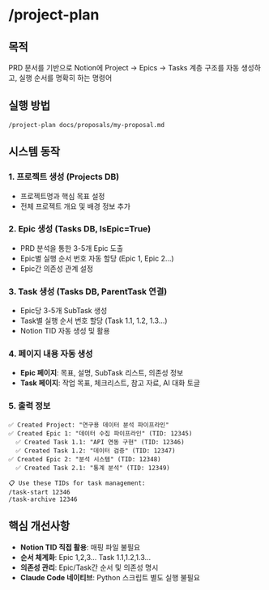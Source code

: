 # /project-plan

## 목적
PRD 문서를 기반으로 Notion에 Project → Epics → Tasks 계층 구조를 자동 생성하고, 실행 순서를 명확히 하는 명령어

## 실행 방법
```
/project-plan docs/proposals/my-proposal.md
```

## 시스템 동작

### 1. 프로젝트 생성 (Projects DB)
- 프로젝트명과 핵심 목표 설정
- 전체 프로젝트 개요 및 배경 정보 추가

### 2. Epic 생성 (Tasks DB, IsEpic=True)
- PRD 분석을 통한 3-5개 Epic 도출
- Epic별 실행 순서 번호 자동 할당 (Epic 1, Epic 2...)
- Epic간 의존성 관계 설정

### 3. Task 생성 (Tasks DB, ParentTask 연결)
- Epic당 3-5개 SubTask 생성
- Task별 실행 순서 번호 할당 (Task 1.1, 1.2, 1.3...)
- Notion TID 자동 생성 및 활용

### 4. 페이지 내용 자동 생성
- **Epic 페이지**: 목표, 설명, SubTask 리스트, 의존성 정보
- **Task 페이지**: 작업 목표, 체크리스트, 참고 자료, AI 대화 토글

### 5. 출력 정보
```
✅ Created Project: "연구용 데이터 분석 파이프라인"
✅ Created Epic 1: "데이터 수집 파이프라인" (TID: 12345)
  ✅ Created Task 1.1: "API 연동 구현" (TID: 12346)
  ✅ Created Task 1.2: "데이터 검증" (TID: 12347)
✅ Created Epic 2: "분석 시스템" (TID: 12348)
  ✅ Created Task 2.1: "통계 분석" (TID: 12349)

📋 Use these TIDs for task management:
/task-start 12346
/task-archive 12346
```

## 핵심 개선사항
- **Notion TID 직접 활용**: 매핑 파일 불필요
- **순서 체계화**: Epic 1,2,3... Task 1.1,1.2,1.3...
- **의존성 관리**: Epic/Task간 순서 및 의존성 명시
- **Claude Code 네이티브**: Python 스크립트 별도 실행 불필요